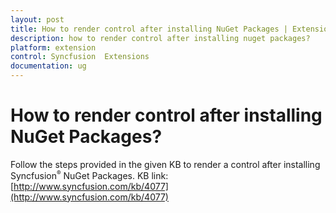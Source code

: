 ```yaml
---
layout: post
title: How to render control after installing NuGet Packages | Extension | Syncfusion
description: how to render control after installing nuget packages?
platform: extension
control: Syncfusion  Extensions
documentation: ug
---
```


# How to render control after installing NuGet Packages?

Follow the steps provided in the given KB to render a control after installing Syncfusion<sup style="font-size:70%">&reg;</sup>  NuGet Packages. KB link: [http://www.syncfusion.com/kb/4077](http://www.syncfusion.com/kb/4077)

